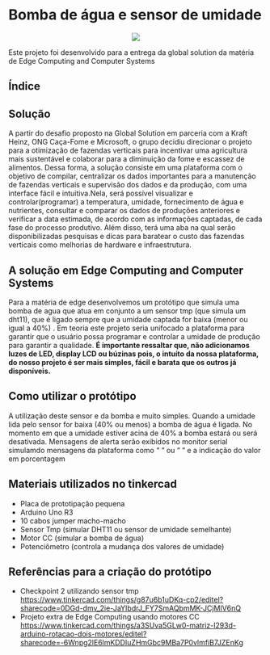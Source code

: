 # Bomba de água e sensor de umidade
<p align="center">
<img src="http://img.shields.io/static/v1?label=STATUS&message=EM%20DESENVOLVIMENTO&color=GREEN&style=for-the-badge"/>
</p>
Este projeto foi desenvolvido para a entrega da global solution da matéria de Edge Computing and Computer Systems

## Índice


## Solução 
A partir do desafio proposto na Global Solution em parceria com a Kraft Heinz, ONG Caça-Fome e Microsoft, o grupo decidiu direcionar o projeto para a otimização de fazendas verticais para incentivar uma agricultura mais sustentável e colaborar para a diminuição da fome e escassez de alimentos.
Dessa forma, a solução consiste em uma plataforma com o objetivo de compilar, centralizar os dados importantes para a manutenção de fazendas verticais e supervisão dos dados e da produção, com uma interface fácil e intuitiva.Nela, será possível visualizar e controlar(programar) a temperatura, umidade, fornecimento de água e nutrientes,
consultar e comparar os dados de produções anteriores e verificar a data estimada, de acordo com as informações captadas, de cada fase do processo produtivo. 
Além disso, terá uma aba na qual serão disponibilizadas pesquisas e dicas para baratear o custo das fazendas verticais como melhorias de hardware e infraestrutura.

## A solução em Edge Computing and Computer Systems
Para a matéria de edge desenvolvemos  um protótipo que simula uma bomba de agua que atua em conjunto a um sensor tmp (que simula um dht11), que é ligado sempre que a umidade captada for baixa (menor ou igual a 40%) . Em teoria este projeto seria unifocado a plataforma para garantir que o usuário possa programar e controlar a umidade de produção para garantir a qualidade.
**É importante ressaltar que, não adicionamos luzes de LED, display LCD ou búzinas pois, o intuíto da nossa plataforma, do nosso projeto é ser mais simples, fácil e barata que os outros já disponíveis.** 

## Como utilizar o protótipo 
A utilização deste sensor e da bomba e muito simples. Quando a umidade lida pelo sensor for baixa (40% ou menos) a bomba de água é ligada. No momento em que a umidade estiver acina de 40% a bomba estará ou será desativada. Mensagens de alerta serão exibidos no monitor serial simulamdo mensagens da plataforma como “ “ ou “ “ e a indicação do valor em porcentagem 

## Materiais utilizados no tinkercad
- Placa de prototipação pequena
- Arduino Uno R3
- 10 cabos jumper macho-macho
- Sensor Tmp (simular DHT11 ou sensor de umidade semelhante)
- Motor CC (simular a bomba de água)
- Potenciômetro (controla a mudança dos valores de umidade)

## Referências para a criação do protótipo
- Checkpoint 2 utilizando sensor tmp 
https://www.tinkercad.com/things/g87u6b1uDKq-cp2/editel?sharecode=0DGd-dmv_2ie-JaYIbdrJ_FY7SmAQbmMK-JCjMIV6nQ
- Projeto extra de Edge Computing usando motores CC
https://www.tinkercad.com/things/a3SUva5GLw0-matriz-l293d-arduino-rotacao-dois-motores/editel?sharecode=-6Wnpg2lE6lmKDDIuZHmGbc9MBa7P0vlmfiB7JZEnKg
